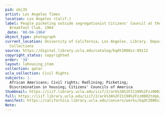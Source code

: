 ```yaml
---
pid: obj35
artist: Los Angeles Times
location: Los Angeles (Calif.)
label: People picketing outside segregationist Citizens' Council at the Los Angeles
  Breakfast Club, 1964
_date: '08-04-1964'
object_type: photograph
current_location: University of California, Los Angeles. Library. Department of Special
  Collections
source: https://digital.library.ucla.edu/catalog/kqdt2000zz-89112
copyright_status: copyrighted
order: '34'
layout: lahousing_item
collection: qatar
ucla_collection: Civil Rights
subjects: |-
  African Americans; Civil rights; Redlining; Picketing;
  Discrimination in housing; Citizens' Councils of America
thumbnail: https://iiif.library.ucla.edu/iiif/2/ark%3A%2F21198%2Fzz0002tdqk/full/250,/0/default.jpg
full: https://iiif.library.ucla.edu/iiif/2/ark%3A%2F21198%2Fzz0002tdqk/full/600,/0/default.jpg
manifest: https://californica.library.ucla.edu/concern/works/kqdt2000zz-89112/manifest?manifest=https://californica.library.ucla.edu/concern/works/kqdt2000zz-89112/manifest
Note: 
---
```

